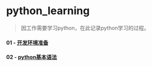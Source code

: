 # python_learning
> 因工作需要学习python，在此记录python学习的过程。

#### 01 - [开发环境准备](./开发环境准备.md)

#### 02 - [python基本语法](./02-python基本语法)



